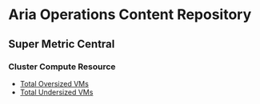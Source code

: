# Aria Operations Content Repository

## Super Metric Central

### Cluster Compute Resource
- [Total Oversized VMs](https://github.com/thecloudxpert/operations/blob/main/super%20metrics/TotalOversizedVMsByClusterComputeResource.json)
- [Total Undersized VMs](https://github.com/thecloudxpert/operations/blob/main/super%20metrics/TotalUndersizedVMsByClusterComputeResource.json)